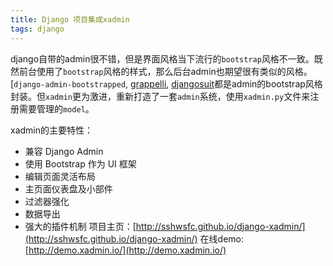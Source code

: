 ```yaml
---
title: Django 项目集成xadmin
tags: django
---
```


django自带的admin很不错，但是界面风格当下流行的`bootstrap`风格不一致。既然前台使用了`bootstrap`风格的样式，那么后台admin也期望很有类似的风格。[`django-admin-bootstrapped`, [grappelli](https://github.com/sehmaschine/django-grappelli), [djangosuit](http://djangosuit.com/)都是admin的bootstrap风格封装。但`xadmin`更为激进，重新打造了一套`admin`系统，使用`xadmin.py`文件来注册需要管理的`model`。

xadmin的主要特性：

* 兼容 Django Admin
* 使用 Bootstrap 作为 UI 框架
* 编辑页面灵活布局
* 主页面仪表盘及小部件
* 过滤器强化
* 数据导出
* 强大的插件机制
项目主页：[http://sshwsfc.github.io/django-xadmin/](http://sshwsfc.github.io/django-xadmin/)
在线demo: [http://demo.xadmin.io/](http://demo.xadmin.io/)




